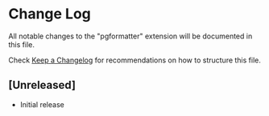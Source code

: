 # Change Log
All notable changes to the "pgformatter" extension will be documented in this file.

Check [Keep a Changelog](http://keepachangelog.com/) for recommendations on how to structure this file.

## [Unreleased]
- Initial release